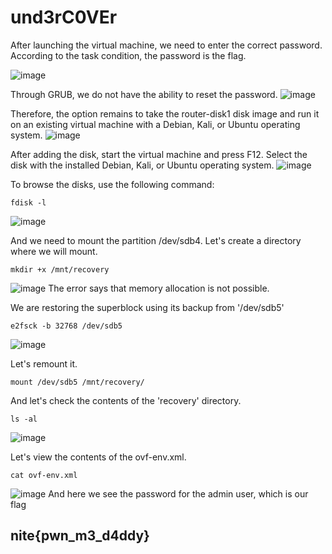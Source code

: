 # und3rC0VEr

After launching the virtual machine, we need to enter the correct password. According to the task condition, the password is the flag.

![image](https://github.com/user-attachments/assets/f957d238-6d1a-4e9f-91f8-b83bdeb0219d)

Through GRUB, we do not have the ability to reset the password.
![image](https://github.com/user-attachments/assets/a3cefef4-42fa-4cff-8765-d71ff080f904)

Therefore, the option remains to take the router-disk1 disk image and run it on an existing virtual machine with a Debian, Kali, or Ubuntu operating system.
![image](https://github.com/user-attachments/assets/b9a633d8-b1a5-400f-ac60-20033b934053)


After adding the disk, start the virtual machine and press F12. Select the disk with the installed Debian, Kali, or Ubuntu operating system.
![image](https://github.com/user-attachments/assets/c702dbcd-7134-4ca6-a899-9c4abf735d02)

To browse the disks, use the following command:
```
fdisk -l
```
![image](https://github.com/user-attachments/assets/8f6eec5a-f7fb-43fc-9ead-b848f26cbd48)

And we need to mount the partition /dev/sdb4. Let's create a directory where we will mount.
```
mkdir +x /mnt/recovery
```

![image](https://github.com/user-attachments/assets/c3af891f-e82d-4992-a0aa-194d38fbfda3) The error says that memory allocation is not possible.

We are restoring the superblock using its backup from '/dev/sdb5'
```
e2fsck -b 32768 /dev/sdb5
```
![image](https://github.com/user-attachments/assets/29caa62f-a936-46fa-83fa-f4cee3706f7e)

Let's remount it.
```
mount /dev/sdb5 /mnt/recovery/
```
And let's check the contents of the 'recovery' directory.
```
ls -al
```
![image](https://github.com/user-attachments/assets/b290ce42-6333-4ace-9b47-239ade896afa)

Let's view the contents of the ovf-env.xml.
```
cat ovf-env.xml
```

![image](https://github.com/user-attachments/assets/ae77ceea-81c6-4691-b084-1863f7568a73)
And here we see the password for the admin user, which is our flag

## nite{pwn_m3_d4ddy}
